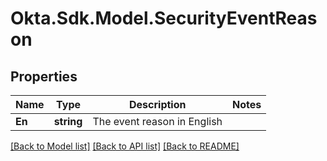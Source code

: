 # Okta.Sdk.Model.SecurityEventReason

## Properties

Name | Type | Description | Notes
------------ | ------------- | ------------- | -------------
**En** | **string** | The event reason in English | 

[[Back to Model list]](../README.md#documentation-for-models) [[Back to API list]](../README.md#documentation-for-api-endpoints) [[Back to README]](../README.md)

